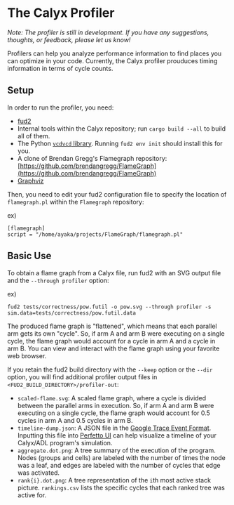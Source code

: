 # The Calyx Profiler

*Note: The profiler is still in development. If you have any suggestions, thoughts, or feedback, please let us know!*

Profilers can help you analyze performance information to find places you can optimize in your code. Currently, the Calyx profiler prouduces timing information in terms of cycle counts.

## Setup

In order to run the profiler, you need:
- [fud2](./fud2/index.html)
- Internal tools within the Calyx repository; run `cargo build --all` to build all of them.
- The Python [`vcdvcd` library](https://github.com/cirosantilli/vcdvcd). Running `fud2 env init` should install this for you.
- A clone of Brendan Gregg's Flamegraph repository: [https://github.com/brendangregg/FlameGraph](https://github.com/brendangregg/FlameGraph)
- [Graphviz](https://graphviz.org/download/)

Then, you need to edit your fud2 configuration file to specify the location of `flamegraph.pl` within the `Flamegraph` repository:

ex)
```
[flamegraph]
script = "/home/ayaka/projects/FlameGraph/flamegraph.pl"
```

## Basic Use

To obtain a flame graph from a Calyx file, run fud2 with an SVG output file and the `--through profiler` option:

ex)
```
fud2 tests/correctness/pow.futil -o pow.svg --through profiler -s sim.data=tests/correctness/pow.futil.data
```

The produced flame graph is "flattened", which means that each parallel arm gets its own "cycle". So, if arm A and arm B were executing on a single cycle, the flame graph would account for a cycle in arm A and a cycle in arm B. You can view and interact with the flame graph using your favorite web browser.

If you retain the fud2 build directory with the `--keep` option or the `--dir` option, you will find additional profiler output files in `<FUD2_BUILD_DIRECTORY>/profiler-out`:

  - `scaled-flame.svg`: A scaled flame graph, where a cycle is divided between the parallel arms in execution. So, if arm A and arm B were executing on a single cycle, the flame graph would account for 0.5 cycles in arm A and 0.5 cycles in arm B.
  - `timeline-dump.json`: A JSON file in the [Google Trace Event Format](https://docs.google.com/document/d/1CvAClvFfyA5R-PhYUmn5OOQtYMH4h6I0nSsKchNAySU/preview?tab=t.0#heading=h.yr4qxyxotyw). Inputting this file into [Perfetto UI](https://ui.perfetto.dev/) can help visualize a timeline of your Calyx/ADL program's simulation.
  - `aggregate.dot.png`: A tree summary of the execution of the program. Nodes (groups and cells) are labeled with the number of times the node was a leaf, and edges are labeled with the number of cycles that edge was activated.
  - `rank{i}.dot.png`: A tree representation of the `i`th most active stack picture. `rankings.csv` lists the specific cycles that each ranked tree was active for.